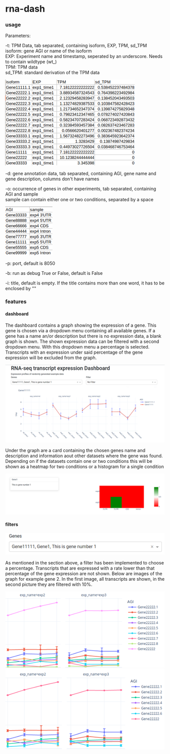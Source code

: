 # rna-dash

### usage

Parameters:

-t: TPM Data, tab separated, containing isoform, EXP, TPM, sd_TPM\
isoform: gene AGI or name of the isoform\
EXP: Experiment name and timestamp, seperated by an underscore. Needs to contain wildtype (wt_)\
TPM: TPM data\
sd_TPM: standard derivation of the TPM data

![Picture of a table containing example data](/pictures/transcript1.png)

-d: gene annotation data, tab separated, containing AGI, gene name and gene description, columns don't have names

-o: occurrence of genes in other experiments, tab separated, containing AGI and sample\
sample can contain either one or two conditions, separated by a space

![Picture of a table containing example data](/pictures/datasets.png)

-p: port, default is 8050

-b: run as debug True or False, default is False

-i: title, default is empty. If the title contains more than one word, it has to be enclosed by ""

### features

#### dashboard

The dashboard contains a graph showing the expression of a gene. This gene is chosen via a dropdown menu containing all available genes. If a gene has a name an/or description but there is no expression data, a blank graph is shown. The shown expression data can be filtered with a second dropdown menu. With this dropdown menu a percentage is selected. Transcripts with an expression under said percentage of the gene expression will be excluded from the graph.

![Picture of the upper part of the dashboard, containing title, filter options and the graph](/pictures/dashboard_top.png)

Under the graph are a card containing the chosen genes name and description and information aout other datasets where the gene was found. Depending on if the datasets contain one or two conditions this will be shown as a heatmap for two conditions or a histogram for a single condition

![Picture of the lower part of the dashboard containing information about the selected gene and a heatmap showing in what other datasets the gene was expressed](/pictures/dashboard_bottom.png)

#### filters

![Picture of the dropdown menu for choosing a gene](/pictures/gene_selection.png)

As mentioned in the section above, a filter has been implemented to choose a percentage. Transcripts that are expressed with a rate lower than that percentage of the gene expression are not shown. Below are images of the graph for example gene 2. In the first image, all transcripts are shown, in the second picture they are filtered with 10%.

![Picture of the graph for example gene 2 unfiltered](/pictures/unfiltered.png)
![Picture of the graph for example gene 2 filtered with 10%, two of the transcripts are no longer shown](/pictures/filtered_10.png)

